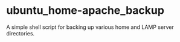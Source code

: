 # ubuntu_home-apache_backup
A simple shell script for backing up various home and LAMP server directories. 
